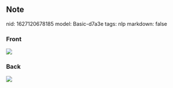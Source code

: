 ## Note
nid: 1627120678185
model: Basic-d7a3e
tags: nlp
markdown: false

### Front
<img src="paste-0c55c7945f9d7aa00db5b3433cada8c5b7ce494f.jpg">

### Back
<img src="paste-2dd9f6ecf0d16a9c25997ea1c005aef93a8e185e.jpg">
